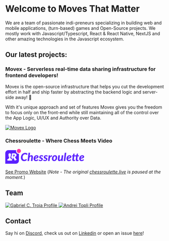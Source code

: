 # Welcome to Moves That Matter

We are a team of passionate indi-preneurs specializing in building web and mobile applications, (turn-based) games and Open-Source projects. 
We mostly work with Javascript/Typescript, React & React Native, NextJS and other amazing technologies in the Javascript ecosystem.

## Our latest projects:

### Movex - Serverless real-time data sharing infrastructure for frontend developers!

Movex is the open-source infrastructure that helps you cut the development effort in half and ship faster by abstracting the backend logic and server-side away! 🎉

With it's unique approach and set of features Movex gives you the freedom to focus only on the front-end while still maintaining all of the control over the App Logic, UI/UX and Authority over Data.

<a href="https://github.com/movesthatmatter/movex">
  <picture width="500">
    <source media="(prefers-color-scheme: dark)" srcset="https://user-images.githubusercontent.com/2099521/242976583-54e2af34-47d1-4152-8d11-ee79c73e2439.png" width="300">
    <img alt="Movex Logo" src="https://user-images.githubusercontent.com/2099521/242975504-a6faa334-a6b3-44b4-bf40-6ffcd27d9c08.png" width="300">
  </picture>
</a>

### Chessroulette - Where Chess Meets Video
<a href="https://github.com/movesthatmatter/chessroulette-web">
  <picture width="500">
    <source media="(prefers-color-scheme: dark)" srcset="https://raw.githubusercontent.com/movesthatmatter/chessroulette-web/master/src/components/Logo/assets/Logo_light_full.svg" width="250">
    <img alt="Chessroulette Logo" src="https://raw.githubusercontent.com/movesthatmatter/chessroulette-web/master/src/components/Logo/assets/Logo_dark_full.svg" width="250">
  </picture>
</a>

[See Promo Website](https://partner.chessroulette.live) (_Note - The original [chessroulette.live](https://chessroulette.live) is paused at the moment._)


## Team

<span>
  <a href="https://github.com/gabrielctroia">
  <img alt="Gabriel C. Troia Profile" src="https://avatars.githubusercontent.com/u/2099521?v=4" width="100" style="border-radius: 1000">
  </a>
</span>
<span>
  <a href="https://github.com/andreitopli">
  <img alt="Andrei Topli Profile" src="https://avatars.githubusercontent.com/u/159394?v=4" width="100" style="border-radius: 1000">
  </a>
</span>

## Contact
Say hi on [Discord](https://discord.gg/N8k447EmBh), check us out on [Linkedin](https://www.linkedin.com/company/moves-that-matter-llc) or open an issue [here](https://github.com/movesthatmatter/.github/issues)!

